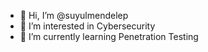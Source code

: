 - 👋 Hi, I’m @suyulmendelep
- 👀 I’m interested in Cybersecurity
- 🌱 I’m currently learning Penetration Testing

<!---
suyulmendelep/suyulmendelep is a ✨ special ✨ repository because its `README.md` (this file) appears on your GitHub profile.
You can click the Preview link to take a look at your changes.
--->
